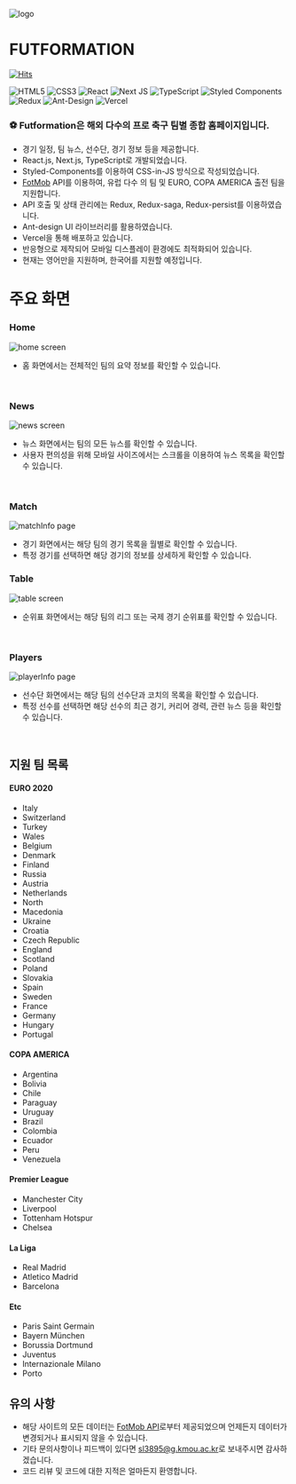 ![logo](https://user-images.githubusercontent.com/65903404/124590801-869f9c80-de96-11eb-9fd0-cd9b68a7ce5c.png)

# FUTFORMATION

[![Hits](https://hits.seeyoufarm.com/api/count/incr/badge.svg?url=https%3A%2F%2Fgithub.com%2Fmukjo96%2Ffutformation&count_bg=%231C2C5B&title_bg=%23555555&icon=&icon_color=%23E7E7E7&title=hits&edge_flat=false)](https://hits.seeyoufarm.com)

<img alt="HTML5" src="https://img.shields.io/badge/html5-%23E34F26.svg?style=for-the-badge&logo=html5&logoColor=white"/> <img alt="CSS3" src="https://img.shields.io/badge/css3-%231572B6.svg?style=for-the-badge&logo=css3&logoColor=white"/> <img alt="React" src="https://img.shields.io/badge/react-%2320232a.svg?style=for-the-badge&logo=react&logoColor=%2361DAFB"/> <img alt="Next JS" src="https://img.shields.io/badge/nextjs-%23000000.svg?style=for-the-badge&logo=next.js&logoColor=white"/> <img alt="TypeScript" src="https://img.shields.io/badge/typescript-%23007ACC.svg?style=for-the-badge&logo=typescript&logoColor=white"/> <img alt="Styled Components" src="https://img.shields.io/badge/styled--components-DB7093?style=for-the-badge&logo=styled-components&logoColor=white"/> <img alt="Redux" src="https://img.shields.io/badge/redux-%23593d88.svg?style=for-the-badge&logo=redux&logoColor=white"/> <img alt="Ant-Design" src="https://img.shields.io/badge/-AntDesign-%230170FE?style=for-the-badge&logo=ant-design&logoColor=white"/> <img alt="Vercel" src="https://img.shields.io/badge/vercel-%23000000.svg?style=for-the-badge&logo=vercel&logoColor=white"/>

### ⚽️ Futformation은 해외 다수의 프로 축구 팀별 종합 홈페이지입니다.<br/>

-   경기 일정, 팀 뉴스, 선수단, 경기 정보 등을 제공합니다.
-   React.js, Next.js, TypeScript로 개발되었습니다.
-   Styled-Components를 이용하여 CSS-in-JS 방식으로 작성되었습니다.
-   [FotMob](https://www.fotmob.com/) API를 이용하여, 유럽 다수 의 팀 및 EURO, COPA AMERICA 출전 팀을 지원합니다.
-   API 호출 및 상태 관리에는 Redux, Redux-saga, Redux-persist를 이용하였습니다.
-   Ant-design UI 라이브러리를 활용하였습니다.
-   Vercel을 통해 배포하고 있습니다.
-   반응형으로 제작되어 모바일 디스플레이 환경에도 최적화되어 있습니다.
-   현재는 영어만을 지원하며, 한국어를 지원할 예정입니다.
    <br/>

# 주요 화면

### Home

![home screen](https://user-images.githubusercontent.com/65903404/124592719-b5b70d80-de98-11eb-82ad-3c51719fa679.png)

-   홈 화면에서는 전체적인 팀의 요약 정보를 확인할 수 있습니다.

<br/>

### News

![news screen](https://user-images.githubusercontent.com/65903404/124593342-7ccb6880-de99-11eb-8183-3ee7e9267315.png)

-   뉴스 화면에서는 팀의 모든 뉴스를 확인할 수 있습니다.
-   사용자 편의성을 위해 모바일 사이즈에서는 스크롤을 이용하여 뉴스 목록을 확인할 수 있습니다.

<br/>

### Match

![matchInfo page](https://user-images.githubusercontent.com/65903404/124593763-ffecbe80-de99-11eb-8b0f-8da942528dc6.png)

-   경기 화면에서는 해당 팀의 경기 목록을 월별로 확인할 수 있습니다.
-   특정 경기를 선택하면 해당 경기의 정보를 상세하게 확인할 수 있습니다.
    <br/>

### Table

![table screen](https://user-images.githubusercontent.com/65903404/124594141-6a056380-de9a-11eb-95c1-da9e93b7a004.png)

-   순위표 화면에서는 해당 팀의 리그 또는 국제 경기 순위표를 확인할 수 있습니다.

<br/>

### Players

![playerInfo page](https://user-images.githubusercontent.com/65903404/124594466-c8324680-de9a-11eb-82ab-d76e0a1b9114.png)

-   선수단 화면에서는 해당 팀의 선수단과 코치의 목록을 확인할 수 있습니다.
-   특정 선수를 선택하면 해당 선수의 최근 경기, 커리어 경력, 관련 뉴스 등을 확인할 수 있습니다.

<br/>

## 지원 팀 목록

#### EURO 2020

-   Italy
-   Switzerland
-   Turkey
-   Wales
-   Belgium
-   Denmark
-   Finland
-   Russia
-   Austria
-   Netherlands
-   North
-   Macedonia
-   Ukraine
-   Croatia
-   Czech Republic
-   England
-   Scotland
-   Poland
-   Slovakia
-   Spain
-   Sweden
-   France
-   Germany
-   Hungary
-   Portugal

#### COPA AMERICA

-   Argentina
-   Bolivia
-   Chile
-   Paraguay
-   Uruguay
-   Brazil
-   Colombia
-   Ecuador
-   Peru
-   Venezuela

#### Premier League

-   Manchester City
-   Liverpool
-   Tottenham Hotspur
-   Chelsea

#### La Liga

-   Real Madrid
-   Atletico Madrid
-   Barcelona

#### Etc

-   Paris Saint Germain
-   Bayern München
-   Borussia Dortmund
-   Juventus
-   Internazionale Milano
-   Porto

## 유의 사항

-   해당 사이트의 모든 데이터는 [FotMob API](https://www.fotmob.com)로부터 제공되었으며 언제든지 데이터가 변경되거나 표시되지 않을 수 있습니다.
-   기타 문의사항이나 피드백이 있다면 <sl3895@g.kmou.ac.kr>로 보내주시면 감사하겠습니다.
-   코드 리뷰 및 코드에 대한 지적은 얼마든지 환영합니다.
